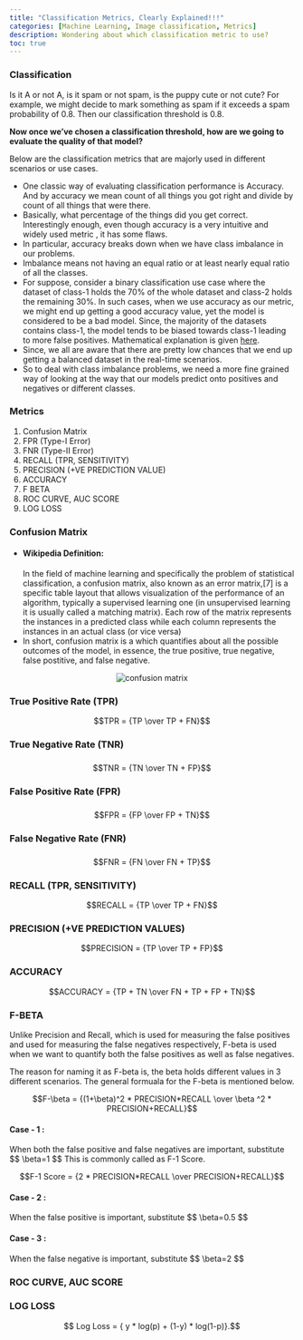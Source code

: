 ```yaml
---
title: "Classification Metrics, Clearly Explained!!!"
categories: [Machine Learning, Image classification, Metrics]
description: Wondering about which classification metric to use?
toc: true
---
```

<script src="https://polyfill.io/v3/polyfill.min.js?features=es6"></script>
<script id="MathJax-script" async src="https://cdn.jsdelivr.net/npm/mathjax@3/es5/tex-mml-chtml.js"></script>


### Classification
<p>
	Is it A or not A, is it spam or not spam, is the puppy cute or not cute?
For example, we might decide to mark something as spam if it exceeds a spam probability of 0.8. Then our classification threshold is 0.8.</p>
<p><b>Now once we’ve chosen a classification threshold, how are we going to evaluate the quality of that model?</b>

Below are the classification metrics that are majorly used in different scenarios or use cases.</p>

<ul>
    <li>One classic way of evaluating classification performance is Accuracy. And by accuracy we mean count of all things you got right and divide by count of all things that were there.</li>
    <li>Basically, what percentage of the things did you get correct. Interestingly enough, even though accuracy is a very intuitive and widely used metric , it has some flaws. </li>
    <li> In particular, accuracy breaks down when we have class imbalance in our problems.</li>
    <li>Imbalance means not having an equal ratio or at least nearly equal ratio of all the classes. </li>
    <li>For suppose, consider a binary classification use case where the dataset of class-1 holds the 70% of the whole dataset and class-2 holds the remaining 30%. In such cases, when we use accuracy as our metric, we might end up getting a good accuracy value, yet the model is considered to be a bad model. Since, the majority of the datasets contains class-1, the model tends to be biased towards class-1 leading to more false positives. Mathematical explanation is given <a href="#accuracy">here</a>. 
</li>
    <li>Since, we all are aware that there are pretty low chances that we end up getting a balanced dataset in the real-time scenarios.</li>
    <li>So to deal with class imbalance problems, we need a more fine grained way of looking at the way that our models predict onto positives and negatives or different classes.
</li>
</ul>

### Metrics
<ol>
    <li>Confusion Matrix</li>
    <li>FPR (Type-I Error)</li>
    <li>FNR (Type-II Error)</li>
    <li>RECALL (TPR, SENSITIVITY)</li>
    <li>PRECISION (+VE PREDICTION VALUE)</li>
    <li>ACCURACY</li>
    <li>F BETA</li>
    <li>ROC CURVE, AUC SCORE</li>
    <li>LOG LOSS</li>
</ol>

### Confusion Matrix
<ul>
    <li>
        <h4>Wikipedia Definition:</h4>
        In the field of machine learning and specifically the problem of statistical classification, a confusion matrix, also known as an error matrix,[7] is a specific table layout that allows visualization of the performance of an algorithm, typically a supervised learning one (in unsupervised learning it is usually called a matching matrix). Each row of the matrix represents the instances in a predicted class while each column represents the instances in an actual class (or vice versa)
    </li>
    <li>
        In short, confusion matrix is a which quantifies about all the possible outcomes of the model, in essence, the true positive, true negative, false postitive, and false negative. 
    </li>
</ul>
<div id="cm">
    <center><img src="/assets/images/classification-metrics/Confusion Matrix.png" alt="confusion matrix"></center>
</div>

### True Positive Rate (TPR)
<div id="tpr">
    <center>
        $$TPR = {TP \over TP + FN}$$
    </center>
</div>

### True Negative Rate (TNR)
<div id="tnr">
    <h3><b></b></h3>
    <center>
        $$TNR = {TN \over TN + FP}$$
    </center>
</div>

### False Positive Rate (FPR)
<div id="fpr">
    <h3><b></b></h3>
    <center>
        $$FPR = {FP \over FP + TN}$$
    </center>
</div>

### False Negative Rate (FNR)
<div id="fnr">
    <h3><b></b></h3>
    <center>
        $$FNR = {FN \over FN + TP}$$
    </center>
</div>


### RECALL (TPR, SENSITIVITY)
<div>
    <center>
        $$RECALL = {TP \over TP + FN}$$
    </center>
</div>

### PRECISION (+VE PREDICTION VALUES)
<div>
    <center>
        $$PRECISION = {TP \over TP + FP}$$
    </center>
</div>

### ACCURACY
<div>
    <center>
        $$ACCURACY = {TP + TN \over FN + TP + FP + TN}$$
    </center>
</div>

### F-BETA
<p>
    Unlike Precision and Recall, which is used for measuring the false positives and used for measuring the false negatives respectively, F-beta is used when we want to quantify both the false positives as well as false negatives. </p>
<p>
    The reason for naming it as F-beta is, the beta holds different values in 3 different scenarios.
    The general formuala for the F-beta is mentioned below. 
</p>  
<div>
    <center>
        $$F-\beta = {(1+\beta)^2 * PRECISION*RECALL \over \beta ^2 * PRECISION+RECALL}$$
    </center>
</div>
    <h4>Case - 1 :</h4>
    <p> When both the false positive and false negatives are important, substitute $$ \beta=1 $$
    This is commonly called as F-1 Score.</p>
<div>
    <center>
        $$F-1 Score = {2 * PRECISION*RECALL \over  PRECISION+RECALL}$$
    </center>
</div>
<div>
   <h4>Case - 2 :</h4>
    <p> When the false positive is important, substitute $$ \beta=0.5 $$ </p>
   <h4>Case - 3 :</h4>
    <p> When the false negative is important, substitute $$ \beta=2 $$  </p>
</div>


### ROC CURVE, AUC SCORE
<div>
</div>

### LOG LOSS
<div>
    <center>
        $$ Log Loss = { y * log(p) + (1-y) * log(1-p)}.$$
    </center>
</div>